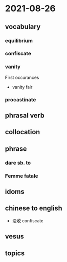 # 2021-08-26
## vocabulary
### equilibrium
### confiscate
### vanity

First occurances
- vanity fair

### procastinate

## phrasal verb

## collocation

## phrase
### dare sb. to
### Femme fatale

## idoms

## chinese to english
- 没收 confiscate

## vesus

## topics
